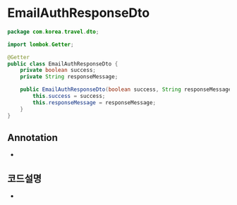 # EmailAuthResponseDto

```JAVA
package com.korea.travel.dto;

import lombok.Getter;

@Getter
public class EmailAuthResponseDto {
    private boolean success;
    private String responseMessage;

    public EmailAuthResponseDto(boolean success, String responseMessage){
        this.success = success;
        this.responseMessage = responseMessage;
    }
}
```

## Annotation

-

## 코드설명

-
